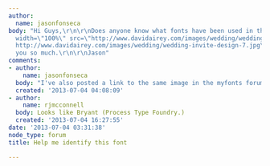 ```yaml
---
author:
  name: jasonfonseca
body: "Hi Guys,\r\n\r\nDoes anyone know what fonts have been used in this image:\r\n\r\n<img
  width=\"100%\" src=\"http://www.davidairey.com/images/wedding/wedding-invite-design-7.jpg\">\r\n\r\nSource:
  http://www.davidairey.com/images/wedding/wedding-invite-design-7.jpg\r\n\r\nThank
  you so much.\r\n\r\nJason"
comments:
- author:
    name: jasonfonseca
  body: "I've also posted a link to the same image in the myfonts forum\r\n:\r\nhttp://www.myfonts.com/WhatTheFont/forum/case/607530/?flush=1"
  created: '2013-07-04 04:08:09'
- author:
    name: rjmcconnell
  body: Looks like Bryant (Process Type Foundry.)
  created: '2013-07-04 16:27:55'
date: '2013-07-04 03:31:38'
node_type: forum
title: Help me identify this font

---
```

